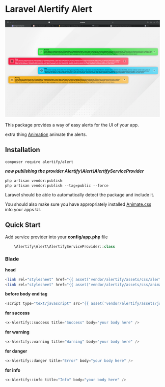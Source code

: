 # Laravel Alertify Alert
![alt text](https://raw.githubusercontent.com/AqibUllah/Alertify/master/src/public/assets/img.png)

This package provides a way of easy alerts for the UI of your app.

extra thing [Animation](https://animate.style) animate the alerts.

## Installation

```
composer require alertify/alert
```
***now publishing the provider Alertify\Alert\AlertifyServiceProvider***
```
php artisan vendor:publish
php artisan vendor:publish --tag=public --force
```

Laravel should be able to automatically detect the package and include it.

You should also make sure you have appropriately installed [Animate.css](https://animate.style) into your apps UI.

## Quick Start

Add service provider into your **config/app.php** file
```php
    \Alertify\Alert\AlertifyServiceProvider::class
```

### Blade
**head**
```php
<link rel="stylesheet" href="{{ asset('vendor/alertify/assets/css/alertify.css') }}">
<link rel="stylesheet" href="{{ asset('vendor/alertify/assets/css/animate.min.css') }}">
```
**before body end tag**
```php
<script type="text/javascript" src="{{ asset('vendor/alertify/assets/js/alert.js') }}"></script>
```
**for success**
```php
<x-Alertify::success title="Success" body="your body here" />
```
**for warning**
```php
<x-Alertify::warning title="Warning" body="your body here" />
```

**for danger**
```php
<x-Alertify::danger title="Error" body="your body here" />
```

**for info**
```php
<x-Alertify::info title="Info" body="your body here" />
```
